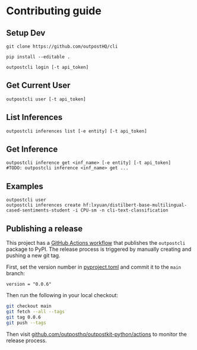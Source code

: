 # Contributing guide

## Setup Dev
```
git clone https://github.com/outpostHQ/cli

pip install --editable .

outpostcli login [-t api_token]
```

## Get Current User
```
outpostcli user [-t api_token]
```

## List Inferences
```
outpostcli inferences list [-e entity] [-t api_token]
```

## Get Inference
```
outpostcli inference get <inf_name> [-e entity] [-t api_token] 
#TODO: outpostcli inference <inf_name> get ...
```

## Examples
```
outpostcli user
outpostcli inferences create hf:lxyuan/distilbert-base-multilingual-cased-sentiments-student -i CPU-sm -n cli-text-classification 
```

## Publishing a release

This project has a [GitHub Actions workflow](/.github/workflows/release.yaml) that publishes the `outpostcli` package to PyPI. The release process is triggered by manually creating and pushing a new git tag.

First, set the version number in [pyproject.toml](pyproject.toml) and commit it to the `main` branch:

```
version = "0.0.6"
```

Then run the following in your local checkout:

```sh
git checkout main
git fetch --all --tags
git tag 0.0.6
git push --tags
```

Then visit [github.com/outposthq/outpostkit-python/actions](https://github.com/outposthq/cli/actions) to monitor the release process.